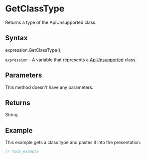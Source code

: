 # GetClassType

Returns a type of the ApiUnsupported class.

## Syntax

expression.GetClassType();

`expression` - A variable that represents a [ApiUnsupported](../ApiUnsupported.md) class.

## Parameters

This method doesn't have any parameters.

## Returns

String

## Example

This example gets a class type and pastes it into the presentation.

```javascript
// todo_example
```